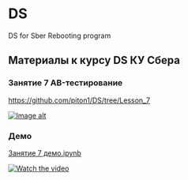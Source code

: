 # DS
DS for Sber Rebooting program

## Материалы к курсу DS КУ Сбера 

### Занятие 7 AB-тестирование

https://github.com/piton1/DS/tree/Lesson_7

[![Image alt](https://github.com/piton1/DA/blob/main/AB.png)](https://github.com/piton1/DS/blob/Lesson_7/%D0%97%D0%B0%D0%BD%D1%8F%D1%82%D0%B8%D0%B5%207v6.pdf)

### Демо
[Занятие 7 демо.ipynb](https://github.com/piton1/DS/blob/Lesson_7/%D0%97%D0%B0%D0%BD%D1%8F%D1%82%D0%B8%D0%B5%207%20%D0%B4%D0%B5%D0%BC%D0%BE.ipynb)

[![Watch the video](https://img.youtube.com/vi/ByJWvbnoiqs/maxresdefault.jpg)](https://youtu.be/ByJWvbnoiqs)
